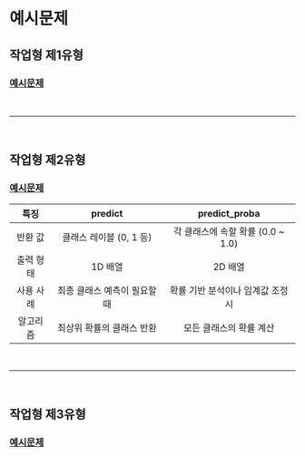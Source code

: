 # 예시문제
## 작업형 제1유형
### [예시문제](https://m.site.naver.com/1hO7N)

<br>

---

<br>

## 작업형 제2유형
### [예시문제](https://m.site.naver.com/1hO88)


|특징|predict|predict_proba|
|:-:|:-:|:-:|
|반환 값|클래스 레이블 (0, 1 등)|각 클래스에 속할 확률 (0.0 ~ 1.0)|
|출력 형태|1D 배열|2D 배열|
|사용 사례|최종 클래스 예측이 필요할 때|확률 기반 분석이나 임계값 조정 시|
|알고리즘|최상위 확률의 클래스 반환|모든 클래스의 확률 계산|

<br>

---

<br>

## 작업형 제3유형
### [예시문제](https://m.site.naver.com/1hO8d)


<br>







